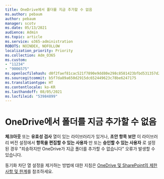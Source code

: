 ```yaml
---
title: OneDrive에서 폴더를 지금 추가할 수 없음
ms.author: pebaum
author: pebaum
manager: scotv
ms.date: 05/13/2021
audience: Admin
ms.topic: article
ms.service: o365-administration
ROBOTS: NOINDEX, NOFOLLOW
localization_priority: Priority
ms.collection: Adm_O365
ms.custom:
- "11234"
- "9006575"
ms.openlocfilehash: d0f2faef81cac521f7890e9dd80e298c8581423bfbd531357d22f9e30ac89898
ms.sourcegitcommit: b5f7da89a650d2915dc652449623c78be6247175
ms.translationtype: HT
ms.contentlocale: ko-KR
ms.lasthandoff: 08/05/2021
ms.locfileid: "53984899"
---
```

# <a name="onedrive-cant-add-your-folder-right-now"></a>OneDrive에서 폴더를 지금 추가할 수 없음

**체크아웃** 또는 **유효성 검사** 열이 있는 라이브러리가 있거나, **초안 항목 보안** 이 라이브러리 버전 설정에서 **항목을 편집할 수 있는 사용자** 만 또는 **승인할 수 있는 사용자** 로 설정된 경우 "죄송하지만 OneDrive가 지금 폴더를 추가할 수 없습니다" 오류가 발생할 수 있습니다. 

동기화 차단 열 설정을 제거하는 방법에 대한 지침은 [OneDrive 및 SharePoint의 제한 사항 및 한계](https://support.microsoft.com/office/64883a5d-228e-48f5-b3d2-eb39e07630fa)를 참조하세요.

